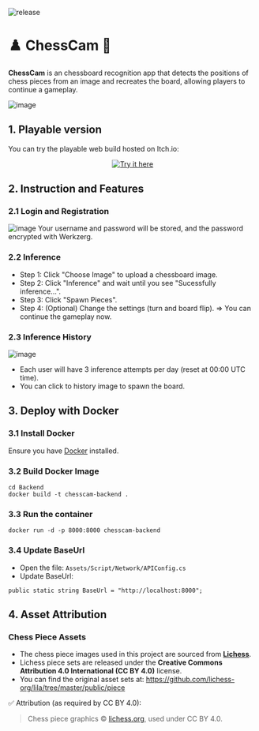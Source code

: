 ![release](https://img.shields.io/badge/release-v0.1.0-orange?style=flat-square)
# ♟️ ChessCam 📸

**ChessCam** is an chessboard recognition app that detects the positions of chess pieces from an image and recreates the board, allowing players to continue a gameplay.

![image](https://github.com/user-attachments/assets/39db63a6-d988-4326-8938-20e56a8a41dc)


## 1. Playable version
You can try the playable web build hosted on Itch.io:
<p align="center">
  <a href="https://slothless.itch.io/chesscam">
    <img src="https://img.shields.io/badge/Try%20it%20here-4CAF50?style=for-the-badge" alt="Try it here">
  </a>
</p>


## 2. Instruction and Features
### 2.1 Login and Registration
![image](https://github.com/user-attachments/assets/d80a239e-3c9f-44a4-a4da-1bd231b3ce7a)
Your username and password will be stored, and the password encrypted with Werkzerg.

### 2.2 Inference
- Step 1: Click "Choose Image" to upload a chessboard image.
- Step 2: Click "Inference" and wait until you see "Sucessfully inference...".
- Step 3: Click "Spawn Pieces".
- Step 4: (Optional) Change the settings (turn and board flip).
=> You can continue the gameplay now.

### 2.3 Inference History
![image](https://github.com/user-attachments/assets/bf278c46-6c35-4c47-8a71-24c8b3292eec)
- Each user will have 3 inference attempts per day (reset at 00:00 UTC time).
- You can click to history image to spawn the board.

## 3. Deploy with Docker
### 3.1 Install Docker
Ensure you have [Docker](https://docs.docker.com/get-started/get-docker/) installed.

### 3.2 Build Docker Image
```
cd Backend
docker build -t chesscam-backend .
```

### 3.3 Run the container
```
docker run -d -p 8000:8000 chesscam-backend
```

### 3.4 Update BaseUrl
- Open the file: `Assets/Script/Network/APIConfig.cs`
- Update BaseUrl:
```
public static string BaseUrl = "http://localhost:8000";
```

## 4. Asset Attribution

### Chess Piece Assets
- The chess piece images used in this project are sourced from [**Lichess**](https://lichess.org).
- Lichess piece sets are released under the **Creative Commons Attribution 4.0 International (CC BY 4.0)** license.
- You can find the original asset sets at: https://github.com/lichess-org/lila/tree/master/public/piece

✅ Attribution (as required by CC BY 4.0):
> Chess piece graphics © [lichess.org](https://lichess.org), used under CC BY 4.0.
